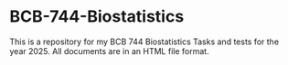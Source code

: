 # BCB-744-Biostatistics

This is a repository for my BCB 744 Biostatistics Tasks and tests for the year 2025. All documents are in an HTML file format.
